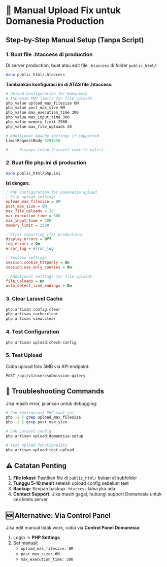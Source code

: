 # 🚀 Manual Upload Fix untuk Domanesia Production

## Step-by-Step Manual Setup (Tanpa Script)

### 1. Buat file .htaccess di production

Di server production, buat atau edit file `.htaccess` di folder `public_html/`:

```bash
nano public_html/.htaccess
```

**Tambahkan konfigurasi ini di ATAS file .htaccess:**

```apache
# Upload Configuration for Domanesia
# Increase PHP limits for file uploads
php_value upload_max_filesize 6M
php_value post_max_size 6M
php_value max_execution_time 300
php_value max_input_time 300
php_value memory_limit 256M
php_value max_file_uploads 20

# Additional Apache settings if supported
LimitRequestBody 6291456

# --- Sisanya tetap (Laravel rewrite rules) ---
```

### 2. Buat file php.ini di production

```bash
nano public_html/php.ini
```

**Isi dengan:**

```ini
; PHP Configuration for Domanesia Upload
; File upload settings
upload_max_filesize = 6M
post_max_size = 6M
max_file_uploads = 20
max_execution_time = 300
max_input_time = 300
memory_limit = 256M

; Error reporting (for production)
display_errors = Off
log_errors = On
error_log = error_log

; Session settings
session.cookie_httponly = On
session.use_only_cookies = On

; Additional settings for file uploads
file_uploads = On
auto_detect_line_endings = On
```

### 3. Clear Laravel Cache

```bash
php artisan config:clear
php artisan cache:clear
php artisan view:clear
```

### 4. Test Configuration

```bash
php artisan upload:check-config
```

### 5. Test Upload

Coba upload foto 5MB via API endpoint:
```
POST /api/v1/user/submission-galery
```

## 🔧 Troubleshooting Commands

Jika masih error, jalankan untuk debugging:

```bash
# Cek konfigurasi PHP saat ini
php -i | grep upload_max_filesize
php -i | grep post_max_size

# Cek Laravel config
php artisan upload:domanesia-setup

# Test upload functionality
php artisan upload:test-upload
```

## ⚠️ Catatan Penting

1. **File lokasi:** Pastikan file di `public_html/` bukan di subfolder
2. **Tunggu 5-10 menit** setelah upload config sebelum test
3. **Backup:** Simpan backup `.htaccess` lama jika ada
4. **Contact Support:** Jika masih gagal, hubungi support Domanesia untuk cek limits server

## 🆘 Alternative: Via Control Panel

Jika edit manual tidak work, coba via **Control Panel Domanesia**:
1. Login → **PHP Settings** 
2. Set manual:
   - `upload_max_filesize: 6M`
   - `post_max_size: 6M`
   - `max_execution_time: 300`
